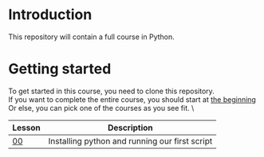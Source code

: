 # Introduction

This repository will contain a full course in Python.

# Getting started

To get started in this course, you need to clone this repository. \
If you want to complete the entire course, you should start at [the beginning](Lesson00/) \
Or else, you can pick one of the courses as you see fit. \


| Lesson | Description |
|--------|-------------|
|[00](Lesson00/)| Installing python and running our first script |
